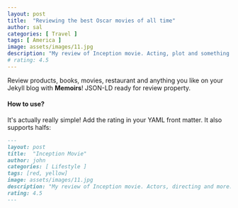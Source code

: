 ```yaml
---
layout: post
title:  "Reviewing the best Oscar movies of all time"
author: sal
categories: [ Travel ]
tags: [ America ]
image: assets/images/11.jpg
description: "My review of Inception movie. Acting, plot and something else in this short description."
# rating: 4.5
---
```


Review products, books, movies, restaurant and anything you like on your Jekyll blog with **Memoirs**! JSON-LD ready for review property.

#### How to use?

It's actually really simple! Add the rating in your YAML front matter. It also supports halfs:

```md
---
layout: post
title:  "Inception Movie"
author: john
categories: [ Lifestyle ]
tags: [red, yellow]
image: assets/images/11.jpg
description: "My review of Inception movie. Actors, directing and more."
rating: 4.5
---
```
